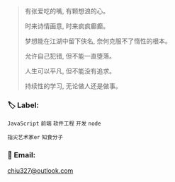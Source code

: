 > 有张爱吃的嘴, 有颗想浪的心。
>
> 时来诗情画意, 时来疯疯癫癫。
>
> 梦想能在江湖中留下侠名, 奈何克服不了惰性的根本。
>
> 允许自己犯错, 但不能一直堕落。
>
> 人生可以平凡, 但不能没有追求。
>
> 持续性的学习, 无论做人还是做事。

### 🏷️ Label: 

`JavaScript` `前端` `软件工程` `开发` `node`

`指尖艺术家er` `知食分子`

### 📧 Email:

chiu327@outlook.com
